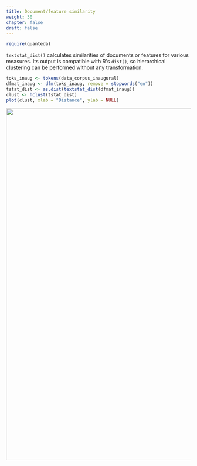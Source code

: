 ```yaml
---
title: Document/feature similarity
weight: 30
chapter: false
draft: false
---
```



```r
require(quanteda)
```

`textstat_dist()` calculates similarities of documents or features for various measures. Its output is compatible with R's `dist()`, so hierarchical clustering can be performed without any transformation.


```r
toks_inaug <- tokens(data_corpus_inaugural)
dfmat_inaug <- dfm(toks_inaug, remove = stopwords("en"))
tstat_dist <- as.dist(textstat_dist(dfmat_inaug))
clust <- hclust(tstat_dist)
plot(clust, xlab = "Distance", ylab = NULL)
```

<img src="/statistical-analysis/dist_files/figure-html/unnamed-chunk-2-1.png" width="960" />


